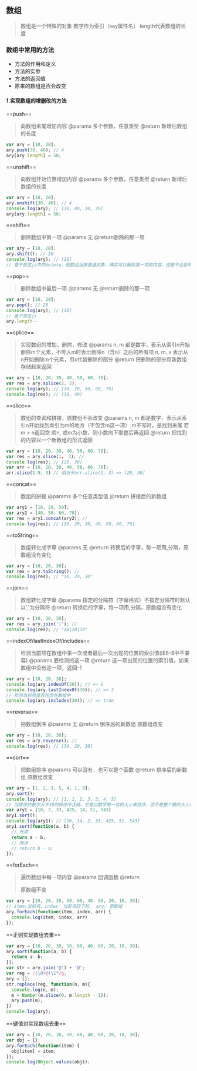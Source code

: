 ## 数组
> 数组是一个特殊的对象
> 数字作为索引（key属性名）
> length代表数组的长度
### 数组中常用的方法
- 方法的作用和定义
- 方法的实参
- 方法的返回值
- 原来的数组是否会改变
#### 1.实现数组的增删改的方法
==push==
> 向数组未尾增加内容
> @params 
>   多个参数，任意类型
> @return
>   新增后数组的长度
```javascript
var ary = [10, 20];
ary.push(30, 40); // 4
ary[ary.length] = 50;
```

==unshift==
> 向数组开始位置增加内容
> @params 
>   多个参数，任意类型
> @return
>   新增后数组的长度
```javascript
var ary = [10, 20];
ary.unshift(30, 40); // 4
console.log(ary); // [30, 40, 10, 20]
ary[ary.length] = 50;
```

==shift==
> 删除数组中第一项
> @params 
>   无
> @return删除的那一项
```javascript
var ary = [10, 20];
ary.shift(); // 10
console.log(ary); // [20]
// 基于原生js中的delete，把数组当做普通对象，确实可以删除某一项的内容，但是不会影响数组本身的结构特点，length不会变
```

==pop==
> 删除数组中最后一项
> @params 
>   无
> @return删除的那一项
```javascript
var ary = [10, 20];
ary.pop(); // 20
console.log(ary); // [10]
// 基于原生js
ary.length--
```

==splice==
> 实现数组的增加，删除，修改
> @params 
>   n, m 都是数字，表示从索引n开始删除m个元素，不传入m时表示删除n（含n）之后的所有项
>   n, m, x 表示从n开始删除m个元素，用x代替删除的部分
> @return
>   把删除的部分用新数组存储起来返回
```javascript
var ary = [10, 20, 30, 40, 50, 60, 70];
var res = ary.splice(2, 2);
console.log(ary); // [10, 20, 50, 60, 70]
console.log(res); // [30, 40]
```

==slice==
> 数组的查询和拼接，原数组不会改变
> @params 
>   n, m 都是数字，表示从索引n开始找到索引为m的地方（不包含m这一项）,m不写时，是找到未尾
> 若m > n返回空
> 若n, 或m为小数，则小数向下取整后再返回
> @return
> 把找到的内容以一个新数组的形式返回
```javascript
var ary = [10, 20, 30, 40, 50, 60, 70];
var res = ary.slice(1， 3); //
console.log(res); // [20, 30]
var arr = [10, 20, 30, 40, 50, 60, 70];
arr.slice(1.9, 3) // 相当于arr.slice(1, 3) => [20, 30]
```

==concat==
> 数组的拼接
> @params 
>   多个任意类型值
> @return
> 拼接后的新数组
```javascript
var ary1 = [10, 20, 30];
var ary2 = [40, 50, 60, 70];
var res = ary1.concat(ary2); //
console.log(res); // [10, 20, 30, 40, 50, 60, 70]
```

==toString==
> 数组转化成字窜
> @params 
>   无
> @return
>   转换后的字窜，每一项用,分隔，原数组没有变化
```javascript
var ary = [10, 20, 30];
var res = ary.toString(); //
console.log(res); // "10, 20, 30"
```

==join==
> 数组转化成字窜
> @params 
>   指定的分隔符（字窜格式）不指定分隔符时默认以','为分隔符
> @return
>   转换后的字窜，每一项用,分隔，原数组没有变化
```javascript
var ary = [10, 20, 30];
var res = ary.join('|'); //
console.log(res); // "10|20|30"
```

==indexOf/lastIndexOf/includes==
> 检测当前项在数组中第一次或者最后一次出现的位置的索引值(IE6-8中不兼容)
> @params 
>   要检测的这一项
> @return
>   这一项出现的位置的索引值，如果数组中没有这一项，返回-1
```javascript
var ary = [10, 20, 30];
console.log(ary.indexOf(20)); // => 1
console.log(ary.lastIndexOf(30)); // => 2
// 检测当前项是否包含在数组中
console.log(ary.includes(30)); // => true
```

==reverse==
> 把数组倒序
> @params 
>   无
> @return
>   倒序后的新数组
> 原数组改变
```javascript
var ary = [10, 20, 30];
var res = ary.reverse(); //
console.log(res); // [30, 20, 10]
```

==sort==
> 把数组排序
> @params 
>   可以没有，也可以是个函数
> @return
>   排序后的新数组
> 原数组改变
```javascript
var ary = [1, 2, 3, 5, 4, 1, 3];
ary.sort();
console.log(ary); // [1, 1, 2, 3, 3, 4, 5]
// 当排序的数字大于10时排序不正确，它是以数字第一位的大小来排序，而不是整个数的大小来排
var ary1 = [10, 2, 33, 425, 14, 51, 543]
ary1.sort();
console.log(ary1); // [10, 14, 2, 33, 425, 51, 543]
ary1.sort(function(a, b) {
  // 升序
  return a - b;
  // 降序
  // return b - a;
});
```

==forEach==
> 遍历数组中每一项内容
> @params 
>   回调函数
> @return
>   
> 原数组不变
```javascript
var ary = [10, 20, 30, 50, 60, 40, 60, 20, 10, 30];
// item:当前项，index: 当前项的下标， ary: 原数组
ary.forEach(function(item, index, arr) {
  console.log(item, index, arr)
});
```

==正则实现数组去重==
```javascript
var ary = [10, 20, 30, 50, 60, 40, 60, 20, 10, 30];
ary.sort(function(a, b) {
  return a- b;
});
var str = ary.join('@') + '@';
var reg = /(\d+@)\1*/g;
ary = [];
str.replace(reg, function(n, m){
  console.log(n, m);
  m = Number(m.slice(0, m.length - 1));
  ary.push(m);
})
console.log(ary);
```

==键值对实现数组去重==
```javascript
var ary = [10, 20, 30, 50, 60, 40, 60, 20, 10, 30];
var obj = {};
ary.forEach(function(item) {
  obj[item] = item;
});
console.log(Object.values(obj));
```